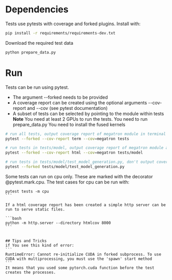 # Dependencies

Tests use pytests with coverage and forked plugins. Install with:

```bash
pip install -r requirements/requirements-dev.txt
```

Download the required test data
```bash
python prepare_data.py
```

# Run

Tests can be run using pytest.

* The argument --forked needs to be provided
* A coverage report can be created using the optional arguments --cov-report and --cov (see pytest documentation)
* A subset of tests can be selected by pointing to the module within tests
**Note**
You need at least 2 GPUs to run the tests.
You need to run prepare_data.py
You need to install the fused kernels

```bash
# run all tests, output coverage report of megatron module in terminal
pytest --forked --cov-report term --cov=megatron tests

# run tests in tests/model, output coverage report of megatron module as html
pytest --forked --cov-report html --cov=megatron tests/model

# run tests in tests/model/test_model_generation.py, don't output coverage report
pytest --forked tests/model/test_model_generation.py
```

Some tests can run on cpu only. These are marked with the decorator @pytest.mark.cpu.
The test cases for cpu can be run with:
````
pytest tests -m cpu
```

If a html coverage report has been created a simple http server can be run to serve static files.

```bash
python -m http.server --directory htmlcov 8000
```


## Tips and Tricks
if You see this kind of error:
```
RuntimeError: Cannot re-initialize CUDA in forked subprocess. To use CUDA with multiprocessing, you must use the 'spawn' start method
```
It means that you used some pytorch.cuda function before the test creates the processes.
